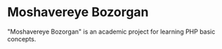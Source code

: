# Moshavereye Bozorgan
"Moshavereye Bozorgan" is an academic project for learning PHP basic concepts.
